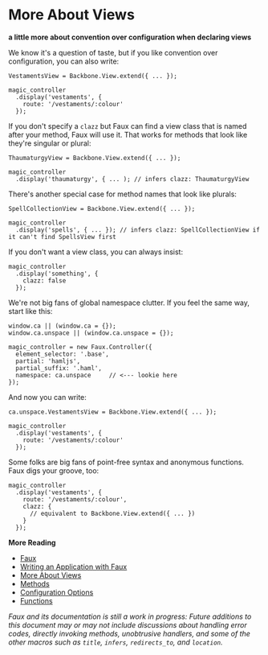 More About Views
===

**a little more about convention over configuration when declaring views**
      
We know it's a question of taste, but if you like convention over configuration, you can also write:

    VestamentsView = Backbone.View.extend({ ... });

    magic_controller
      .display('vestaments', {
        route: '/vestaments/:colour'
      });
      
If you don't specify a `clazz` but Faux can find a view class that is named after your method, Faux will use it. That works for methods that look like they're singular or plural:

    ThaumaturgyView = Backbone.View.extend({ ... });

    magic_controller
      .display('thaumaturgy', { ... ); // infers clazz: ThaumaturgyView

There's another special case for method names that look like plurals:

    SpellCollectionView = Backbone.View.extend({ ... });
    
    magic_controller
      .display('spells', { ... }); // infers clazz: SpellCollectionView if it can't find SpellsView first
      
If you don't want a view class, you can always insist:

    magic_controller
      .display('something', {
        clazz: false
      });

We're not big fans of global namespace clutter. If you feel the same way, start like this:

    window.ca || (window.ca = {});
    window.ca.unspace || (window.ca.unspace = {});

    magic_controller = new Faux.Controller({ 
      element_selector: '.base',
      partial: 'hamljs',
      partial_suffix: '.haml',
      namespace: ca.unspace     // <--- lookie here
    });
    
And now you can write:

    ca.unspace.VestamentsView = Backbone.View.extend({ ... });

    magic_controller
      .display('vestaments', {
        route: '/vestaments/:colour'
      });
  
Some folks are big fans of point-free syntax and anonymous functions. Faux digs your groove, too:

    magic_controller
      .display('vestaments', {
        route: '/vestaments/:colour',
        clazz: {
          // equivalent to Backbone.View.extend({ ... })
        }
      });

**More Reading**

* [Faux][readme]
* [Writing an Application with Faux][w]
* [More About Views][v]
* [Methods][m]
* [Configuration Options][c]
* [Functions][f]

*Faux and its documentation is still a work in progress: Future additions to this document may or may not include discussions about handling error codes, directly invoking methods, unobtrusive handlers, and some of the other macros such as `title`, `infers`, `redirects_to`, and `location`.*

[aanand]: http://github.com/aanand/
[api]: http://www.joelonsoftware.com/articles/APIWar.html "How Microsoft Lost the API War"
[b]: http://documentcloud.github.com/backbone/
[cloud]: http://getcloudkit.com/
[core]: http://www.ridecore.ca "CORE BMX and Boards"
[couch]: http://couchdb.apache.org/
[cps]: http://en.wikipedia.org/wiki/Continuation-passing_style "Continuation-passing style - Wikipedia, the free encyclopedia"
[c]: /unspace/faux/tree/master/doc/config.md#readme
[functional]: http://osteele.com/sources/javascript/functional/
[f]: /unspace/faux/tree/master/doc/functions.md#readme
[haml]: http://haml-lang.com/ "#haml"
[jamie]: http://github.com/jamiebikies
[k]: https://github.com/raganwald/JQuery-Combinators
[mvp]:  http://github.com/raganwald/homoiconic/blob/master/2010/10/vc_without_m.md#readme "MVC, PVC and (¬M)VC"
[m]: /unspace/faux/tree/master/doc/methods.md#readme
[prg]: http://en.wikipedia.org/wiki/Post/Redirect/Get
[raganwald]: http://github.com/raganwald
[read]: http://weblog.raganwald.com/2007/04/writing-programs-for-people-to-read.html "Writing programs for people to read"
[readme]: /unspace/faux/tree/master/docREADME.md#readme
[sinatra]: http://www.sinatrarb.com/
[spa]: http://en.wikipedia.org/wiki/Single_page_application "Single Page Application"
[spi]: http://itsnat.sourceforge.net/php/spim/spi_manifesto_en.php "The Single Page Interface Manifesto"
[sprout]: http://www.sproutcore.com/
[s]: http://github.com/quirkey/sammy "sammy_js"
[todo]: http://documentcloud.github.com/backbone/examples/todos/index.html
[t]: https://github.com/raganwald/homoiconic/blob/master/2008-10-30/thrush.markdown
[v]: /unspace/faux/tree/master/doc/more_about_views.md#readme
[w]: /unspace/faux/tree/master/doc/writing.md#readme
[wicmajsp]: http://raganwald.posterous.com/why-i-call-myself-a-javascript-programmer "Why I Call Myself a Javascript Programmer"
